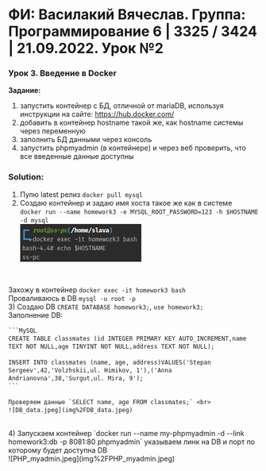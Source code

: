 # ФИ: Василакий Вячеслав. Группа: Программирование 6 | 3325 / 3424 | 21.09.2022. Урок №2

### Урок 3. Введение в Docker

__Задание:__
1) запустить контейнер с БД, отличной от mariaDB, используя инструкции на сайте: https://hub.docker.com/ <br>
2) добавить в контейнер hostname такой же, как hostname системы через переменную <br>
3) заполнить БД данными через консоль <br>
4) запустить phpmyadmin (в контейнере) и через веб проверить, что все введенные данные доступны <br>

### Solution:

1) Пулю latest релиз `docker pull mysql` <br>
2) Создаю контейнер и задаю имя хоста такое же как в системе <br> 
`docker run --name homework3 -e MYSQL_ROOT_PASSWORD=123 -h $HOSTNAME -d mysql` <br>
![HOSTNAME.jpeg](img%2FHOSTNAME.jpeg)
<br>

   Захожу в контейнер `docker exec -it homework3 bash` <br>
   Проваливаюсь в DB `mysql -u root -p` <br>
3) Создаю DB `CREATE DATABASE homework3;`, `use homework3;` <br>
    Заполнение DB: <br>

    ```MySQL
    CREATE TABLE classmates (id INTEGER PRIMARY KEY AUTO_INCREMENT,name TEXT NOT NULL,age TINYINT NOT NULL,address TEXT NOT NULL);
    
    INSERT INTO classmates (name, age, address)VALUES('Stepan Sergeev',42,'Volzhskii,ul. Himikov, 1'),('Anna Andrianovna',38,'Surgut,ul. Mira, 9');
    ```
   
    Проверяем данные `SELECT name, age FROM classmates;` <br>
    ![DB_data.jpeg](img%2FDB_data.jpeg) 
<br>
4) Запускаем контейнер `docker run --name my-phpmyadmin -d --link homework3:db -p 8081:80 phpmyadmin`
    указываем линк на DB и порт по которому будет доступна DB <br>
    ![PHP_myadmin.jpeg](img%2FPHP_myadmin.jpeg)